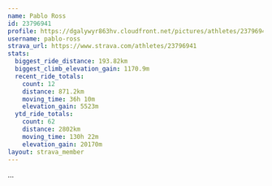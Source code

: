```yaml
---
name: Pablo Ross
id: 23796941
profile: https://dgalywyr863hv.cloudfront.net/pictures/athletes/23796941/14615399/1/large.jpg
username: pablo-ross
strava_url: https://www.strava.com/athletes/23796941
stats:
  biggest_ride_distance: 193.82km
  biggest_climb_elevation_gain: 1170.9m
  recent_ride_totals:
    count: 12
    distance: 871.2km
    moving_time: 36h 10m
    elevation_gain: 5523m
  ytd_ride_totals:
    count: 62
    distance: 2802km
    moving_time: 130h 22m
    elevation_gain: 20170m
layout: strava_member
--- 
```

...
